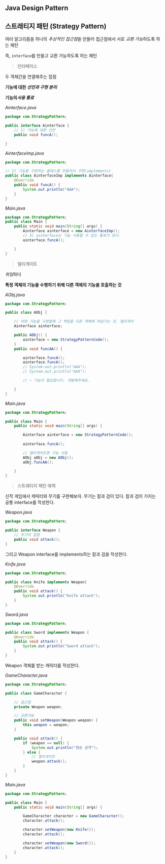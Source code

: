 ## Java Design Pattern



## 스트래티지 패턴 (Strategy Pattern)

여러 알고리즘을 하나의 *추상적인 접근점*을 만들어 접근점에서 서로 *교환 가능*하도록 하는 패턴

즉, `interface`를 만들고 교환 가능하도록 하는 패턴



> 인터페이스

두 객체간을 연결해주는 접점

**기능에 대한 *선언과 구현 분리***

**기능의*사용 통로***



*Ainterface.java*

```java
package com.StrategyPattern;

public interface Ainterface {
    // 1) 기능에 대한 선언
    public void funcA();

}
```

*AinterfaceImp.java*

```java
package com.StrategyPattern;

// 2) 기능을 구현하는 클래스를 만들어서 구현(implements)
public class AinterfaceImp implements Ainterface{
    @Override
    public void funcA() {
        System.out.println("AAA");
    }
}
```

*Main.java*

```java
package com.StrategyPattern;
public class Main {
    public static void main(String[] args) {
        Ainterface ainterface = new AinterfaceImp();
        // 3) ainterface는 기능 사용할 수 있는 통로가 된다.
        ainterface.funcA();

    }
}
```




> 델리게이트

*위임*하다

**특정 객체의 기능을 수행하기 위해 다른 객체의 기능을 호출하는 것**



*AObj.java*

```java
package com.StrategyPattern;

public class AObj {

    // 어떤 기능을 구현할때 그 책임을 다른 객체에 떠넘기는 것, 델리게이
    Ainterface ainterface;

    public AObj() {
        ainterface = new StrategyPatternCode();
    }
    public void funcAA() {

        ainterface.funcA();
        ainterface.funcA();
        // System.out.println("AAA");
        // System.out.println("AAA");

        // ~ 기능이 필요합니다. 개발해주세요.

    }
}
```



*Main.java*

```java
package com.StrategyPattern;

public class Main {
    public static void main(String[] args) {

        Ainterface ainterface = new StrategyPatternCode();
       
        ainterface.funcA();

      	// 델리게이트한 기능 사용 
        AObj aObj = new AObj();
        aObj.funcAA();

    }
}
```



> 스트레티지 패턴 예제

신작 게임에서 캐릭터와 무기를 구현해보자. 무기는 칼과 검이 있다. 칼과 검이 가지는 공통 interface를 작성한다.

*Weapon.java*

```java
package com.StrategyPattern;

public interface Weapon {
    // 무기의 접점
    public void attack();
}
```

그리고 Weapon interface를 implements하는 칼과 검을 작성한다.

*Knife.java*

```java
package com.StrategyPattern;

public class Knife implements Weapon{
    @Override
    public void attack() {
        System.out.println("knife attack");
    }
}
```

*Sword.java*

```java
package com.StrategyPattern;

public class Sword implements Weapon {
    @Override
    public void attack() {
        System.out.println("Sword attack");
    }
}
```

Weapon 객체를 받는 캐릭터를 작성한다. 

*GameCharacter.java*

```java
package com.StrategyPattern;

public class GameCharacter {

    // 접근점
    private Weapon weapon;

    // 교환가능
    public void setWeapon(Weapon weapon) {
        this.weapon = weapon;
    }

    public void attack() {
        if (weapon == null) {
            System.out.println("맨손 공격");
        } else {
            // 델리게이트
            weapon.attack();
        }
    }
}
```

*Main.java*

```java
package com.StrategyPattern;

public class Main {
    public static void main(String[] args) {

        GameCharacter character = new GameCharacter();
        character.attack();

        character.setWeapon(new Knife());
        character.attack();

        character.setWeapon(new Sword());
        character.attack();
    }
}
```

